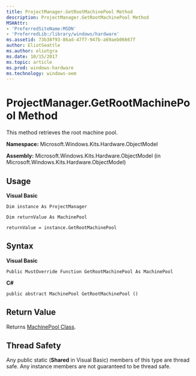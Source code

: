 ```yaml
---
title: ProjectManager.GetRootMachinePool Method
description: ProjectManager.GetRootMachinePool Method
MSHAttr:
- 'PreferredSiteName:MSDN'
- 'PreferredLib:/library/windows/hardware'
ms.assetid: 73b38f93-86ad-47f7-947b-a69aeb06667f
author: EliotSeattle
ms.author: eliotgra
ms.date: 10/15/2017
ms.topic: article
ms.prod: windows-hardware
ms.technology: windows-oem
---
```


# ProjectManager.GetRootMachinePool Method


This method retrieves the root machine pool.

**Namespace:** Microsoft.Windows.Kits.Hardware.ObjectModel

**Assembly:** Microsoft.Windows.Kits.Hardware.ObjectModel (in Microsoft.Windows.Kits.Hardware.ObjectModel)

## <span id="Usage"></span><span id="usage"></span><span id="USAGE"></span>Usage


**Visual Basic**

`Dim instance As ProjectManager`

`Dim returnValue As MachinePool`

`returnValue = instance.GetRootMachinePool`

## <span id="Syntax"></span><span id="syntax"></span><span id="SYNTAX"></span>Syntax


**Visual Basic**

`Public MustOverride Function GetRootMachinePool As MachinePool`

**C#**

`public abstract MachinePool GetRootMachinePool ()`

## <span id="Return_Value"></span><span id="return_value"></span><span id="RETURN_VALUE"></span>Return Value


Returns [MachinePool Class](machinepool-class.md).

## <span id="Thread_Safety"></span><span id="thread_safety"></span><span id="THREAD_SAFETY"></span>Thread Safety


Any public static (**Shared** in Visual Basic) members of this type are thread safe. Any instance members are not guaranteed to be thread safe.

 

 






